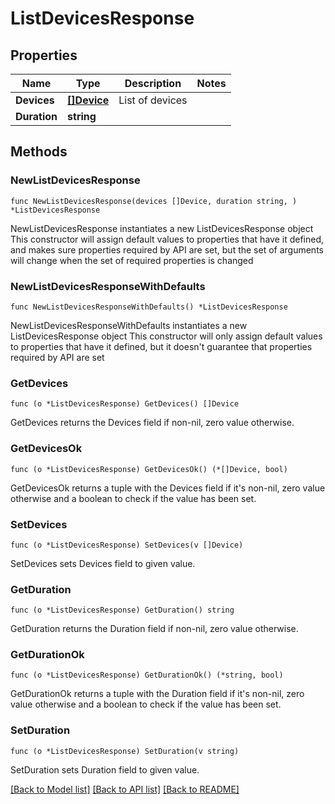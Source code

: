 # ListDevicesResponse

## Properties

Name | Type | Description | Notes
------------ | ------------- | ------------- | -------------
**Devices** | [**[]Device**](Device.md) | List of devices | 
**Duration** | **string** |  | 

## Methods

### NewListDevicesResponse

`func NewListDevicesResponse(devices []Device, duration string, ) *ListDevicesResponse`

NewListDevicesResponse instantiates a new ListDevicesResponse object
This constructor will assign default values to properties that have it defined,
and makes sure properties required by API are set, but the set of arguments
will change when the set of required properties is changed

### NewListDevicesResponseWithDefaults

`func NewListDevicesResponseWithDefaults() *ListDevicesResponse`

NewListDevicesResponseWithDefaults instantiates a new ListDevicesResponse object
This constructor will only assign default values to properties that have it defined,
but it doesn't guarantee that properties required by API are set

### GetDevices

`func (o *ListDevicesResponse) GetDevices() []Device`

GetDevices returns the Devices field if non-nil, zero value otherwise.

### GetDevicesOk

`func (o *ListDevicesResponse) GetDevicesOk() (*[]Device, bool)`

GetDevicesOk returns a tuple with the Devices field if it's non-nil, zero value otherwise
and a boolean to check if the value has been set.

### SetDevices

`func (o *ListDevicesResponse) SetDevices(v []Device)`

SetDevices sets Devices field to given value.


### GetDuration

`func (o *ListDevicesResponse) GetDuration() string`

GetDuration returns the Duration field if non-nil, zero value otherwise.

### GetDurationOk

`func (o *ListDevicesResponse) GetDurationOk() (*string, bool)`

GetDurationOk returns a tuple with the Duration field if it's non-nil, zero value otherwise
and a boolean to check if the value has been set.

### SetDuration

`func (o *ListDevicesResponse) SetDuration(v string)`

SetDuration sets Duration field to given value.



[[Back to Model list]](../README.md#documentation-for-models) [[Back to API list]](../README.md#documentation-for-api-endpoints) [[Back to README]](../README.md)


